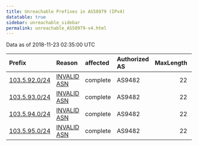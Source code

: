 ```yaml
---
title: Unreachable Prefixes in AS58979 (IPv4)
datatable: true
sidebar: unreachable_sidebar
permalink: unreachable_AS58979-v4.html
---
```


Data as of 2018-11-23 02:35:00 UTC


<div class="datatable-begin"></div>

| Prefix                                               | Reason                                                                                               | affected   | Authorized AS   |   MaxLength | Anchor                                       |   unreachable /24s |
|:-----------------------------------------------------|:-----------------------------------------------------------------------------------------------------|:-----------|:----------------|------------:|:---------------------------------------------|-------------------:|
| [103.5.92.0/24](https://stat.ripe.net/103.5.92.0/24) | [INVALID ASN](https://rpki-validator.ripe.net/announcement-preview?asn=AS58979&prefix=103.5.92.0/24) | complete   | AS9482          |          22 | [APNIC](unreachable_APNIC_RPKI_Root-v4.html) |                  1 |
| [103.5.93.0/24](https://stat.ripe.net/103.5.93.0/24) | [INVALID ASN](https://rpki-validator.ripe.net/announcement-preview?asn=AS58979&prefix=103.5.93.0/24) | complete   | AS9482          |          22 | [APNIC](unreachable_APNIC_RPKI_Root-v4.html) |                  1 |
| [103.5.94.0/24](https://stat.ripe.net/103.5.94.0/24) | [INVALID ASN](https://rpki-validator.ripe.net/announcement-preview?asn=AS58979&prefix=103.5.94.0/24) | complete   | AS9482          |          22 | [APNIC](unreachable_APNIC_RPKI_Root-v4.html) |                  1 |
| [103.5.95.0/24](https://stat.ripe.net/103.5.95.0/24) | [INVALID ASN](https://rpki-validator.ripe.net/announcement-preview?asn=AS58979&prefix=103.5.95.0/24) | complete   | AS9482          |          22 | [APNIC](unreachable_APNIC_RPKI_Root-v4.html) |                  1 |

<div class="datatable-end"></div>